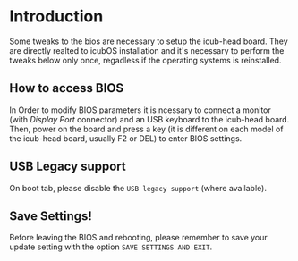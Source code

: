 # Introduction
Some tweaks to the bios are necessary to setup the icub-head board.
They are directly realted to icubOS installation and it's necessary to perform the tweaks below only once, regadless if the operating systems is reinstalled.

## How to access BIOS
In Order to modify BIOS parameters it is ncessary to connect a monitor (with _Display Port_ connector) and an USB keyboard to the icub-head board.
Then, power on the board and press a key (it is different on each model of the icub-head board, usually F2 or DEL) to enter BIOS settings.

## USB Legacy support
On boot tab, please disable the `USB legacy support` (where available).

## Save Settings!
Before leaving the BIOS and rebooting, please remember to save your update setting with the option `SAVE SETTINGS AND EXIT`.
